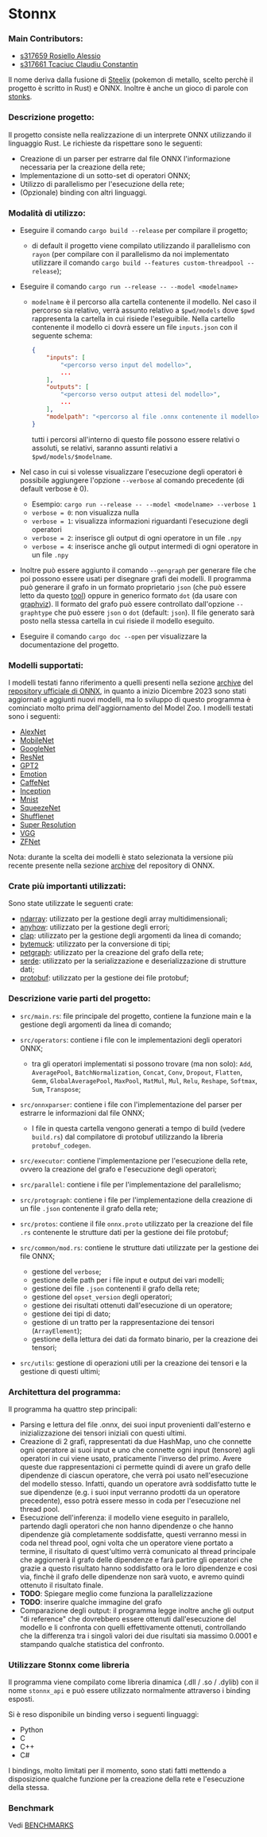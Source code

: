 # Stonnx

### Main Contributors:
- [s317659 Rosiello Alessio](https://github.com/Atari2)
- [s317661 Tcaciuc Claudiu Constantin](https://github.com/ClaudiuTcaciuc)

Il nome deriva dalla fusione di [Steelix](https://wiki.pokemoncentral.it/Steelix) (pokemon di metallo, scelto perchè il progetto è scritto in Rust) e ONNX. Inoltre è anche un gioco di parole con [stonks](https://www.icbz4.it/alunnifermi/wp-content/uploads/2019/12/significato-stonks-1024x766.jpg).

### Descrizione progetto:

Il progetto consiste nella realizzazione di un interprete ONNX utilizzando il linguaggio Rust. Le richieste da rispettare sono le seguenti:
- Creazione di un parser per estrarre dal file ONNX l'informazione necessaria per la creazione della rete;
- Implementazione di un sotto-set di operatori ONNX;
- Utilizzo di parallelismo per l'esecuzione della rete;
- (Opzionale) binding con altri linguaggi.

### Modalità di utilizzo:
- Eseguire il comando `cargo build --release` per compilare il progetto;
  - di default il progetto viene compilato utilizzando il parallelismo con `rayon` (per compilare con il parallelismo da noi implementato utilizzare il comando `cargo build --features custom-threadpool --release`);

- Eseguire il comando `cargo run --release -- --model <modelname>`

  - `modelname` è il percorso alla cartella contenente il modello. Nel caso il percorso sia relativo, verrà assunto relativo a `$pwd/models` dove `$pwd` rappresenta la cartella in cui risiede l'eseguibile. Nella cartello contenente il modello ci dovrà essere un file `inputs.json` con il seguente schema: 

    ```json
    {
        "inputs": [
            "<percorso verso input del modello>",
            ...
        ],
        "outputs": [
            "<percorso verso output attesi del modello>",
            ...
        ],
        "modelpath": "<percorso al file .onnx contenente il modello>"
    }
    ```

    tutti i percorsi all'interno di questo file possono essere relativi o assoluti, se relativi, saranno assunti relativi a `$pwd/models/$modelname`.

- Nel caso in cui si volesse visualizzare l'esecuzione degli operatori è possibile aggiungere l'opzione `--verbose` al comando precedente (di default verbose è 0).
  - Esempio: `cargo run --release -- --model <modelname> --verbose 1`
  - `verbose = 0`: non visualizza nulla
  - `verbose = 1`: visualizza informazioni riguardanti l'esecuzione degli operatori
  - `verbose = 2`: inserisce gli output di ogni operatore in un file `.npy`
  - `verbose = 4`: inserisce anche gli output intermedi di ogni operatore in un file `.npy`

- Inoltre può essere aggiunto il comando `--gengraph` per generare file che poi possono essere usati per disegnare grafi dei modelli. Il programma può generare il grafo in un formato proprietario `json` (che può essere letto da questo [tool](https://github.com/Atari2/ONNXGraphLayout)) oppure in generico formato `dot` (da usare con [graphviz](https://graphviz.org/)). Il formato del grafo può essere controllato dall'opzione `--graphtype` che può essere `json` o `dot` (default: `json`). Il file generato sarà posto nella stessa cartella in cui risiede il modello eseguito.

- Eseguire il comando `cargo doc --open` per visualizzare la documentazione del progetto.

### Modelli supportati:
I modelli testati fanno riferimento a quelli presenti nella sezione [archive](https://github.com/onnx/models/tree/main/archive) del [repository ufficiale di ONNX](https://github.com/onnx/models), in quanto a inizio Dicembre 2023 sono stati aggiornati e aggiunti nuovi modelli, ma lo sviluppo di questo programma è cominciato molto prima dell'aggiornamento del Model Zoo. I modelli testati sono i seguenti:
- [AlexNet](https://github.com/onnx/models/tree/main/archive/vision/classification/alexnet)
- [MobileNet](https://github.com/onnx/models/tree/main/archive/vision/classification/mobilenet)
- [GoogleNet](https://github.com/onnx/models/tree/main/archive/vision/classification/inception_and_googlenet/googlenet)
- [ResNet](https://github.com/onnx/models/tree/main/archive/vision/classification/resnet)
- [GPT2](https://github.com/onnx/models/tree/main/archive/text/machine_comprehension/gpt-2)
- [Emotion](https://github.com/onnx/models/tree/main/archive/vision/body_analysis/emotion_ferplus)
- [CaffeNet](https://github.com/onnx/models/tree/main/archive/vision/classification/caffenet)
- [Inception](https://github.com/onnx/models/tree/main/archive/vision/classification/inception_and_googlenet/inception_v2)
- [Mnist](https://github.com/onnx/models/tree/main/archive/vision/classification/mnist)
- [SqueezeNet](https://github.com/onnx/models/tree/main/archive/vision/classification/squeezenet)
- [Shufflenet](https://github.com/onnx/models/tree/main/archive/vision/classification/shufflenet)
- [Super Resolution](https://github.com/onnx/models/tree/main/archive/vision/super_resolution/sub_pixel_cnn_2016)
- [VGG](https://github.com/onnx/models/tree/main/archive/vision/classification/vgg)
- [ZFNet](https://github.com/onnx/models/tree/main/archive/vision/classification/zfnet-512)

Nota: durante la scelta dei modelli è stato selezionata la versione più recente presente nella sezione [archive](https://github.com/onnx/models/tree/main/archive) del repository di ONNX.

### Crate più importanti utilizzati:
Sono state utilizzate le seguenti crate:
- [ndarray](https://crates.io/crates/ndarray): utilizzato per la gestione degli array multidimensionali;
- [anyhow](https://crates.io/crates/anyhow): utilizzato per la gestione degli errori;
- [clap](https://crates.io/crates/clap): utilizzato per la gestione degli argomenti da linea di comando;
- [bytemuck](https://crates.io/crates/bytemuck): utilizzato per la conversione di tipi;
- [petgraph](https://crates.io/crates/petgraph): utilizzato per la creazione del grafo della rete;
- [serde](https://crates.io/crates/serde): utilizzato per la serializzazione e deserializzazione di strutture dati;
- [protobuf](https://crates.io/crates/protobuf): utilizzato per la gestione dei file protobuf;

### Descrizione varie parti del progetto:
- `src/main.rs`: file principale del progetto, contiene la funzione main e la gestione degli argomenti da linea di comando;
- `src/operators`: contiene i file con le implementazioni degli operatori ONNX;
  - tra gli operatori implementati si possono trovare (ma non solo): `Add`, `AveragePool`, `BatchNormalization`, `Concat`, `Conv`, `Dropout`, `Flatten`, `Gemm`, `GlobalAveragePool`, `MaxPool`, `MatMul`, `Mul`, `Relu`, `Reshape`, `Softmax`, `Sum`, `Transpose`;
- `src/onnxparser`: contiene i file con l'implementazione del parser per estrarre le informazioni dal file ONNX;
  - I file in questa cartella vengono generati a tempo di build (vedere `build.rs`) dal compilatore di protobuf utilizzando la libreria `protobuf_codegen`. 

- `src/executor`: contiene l'implementazione per l'esecuzione della rete, ovvero la creazione del grafo e l'esecuzione degli operatori;
- `src/parallel`: contiene i file per l'implementazione del parallelismo;
- `src/protograph`: contiene i file per l'implementazione della creazione di un file `.json` contenente il grafo della rete;
- `src/protos`: contiene il file `onnx.proto` utilizzato per la creazione del file `.rs` contenente le strutture dati per la gestione dei file protobuf;
- `src/common/mod.rs`: contiene le strutture dati utilizzate per la gestione dei file ONNX;
  - gestione del `verbose`;
  - gestione delle path per i file input e output dei vari modelli;
  - gestione dei file `.json` contenenti il grafo della rete;
  - gestione del `opset_version` degli operatori;
  - gestione dei risultati ottenuti dall'esecuzione di un operatore;
  - gestione dei tipi di dato;
  - gestione di un tratto per la rappresentazione dei tensori (`ArrayElement`);
  - gestione della lettura dei dati da formato binario, per la creazione dei tensori;
- `src/utils`: gestione di operazioni utili per la creazione dei tensori e la gestione di questi ultimi;

### Architettura del programma:

Il programma ha quattro step principali:

- Parsing e lettura del file .onnx, dei suoi input provenienti dall'esterno e inizializzazione dei tensori iniziali con questi ultimi.
- Creazione di 2 grafi, rappresentati da due HashMap, uno che connette ogni operatore ai suoi input e uno che connette ogni input (tensore) agli operatori in cui viene usato, praticamente l'inverso del primo. Avere queste due rappresentazioni ci permette quindi di avere un grafo delle dipendenze di ciascun operatore, che verrà poi usato nell'esecuzione del modello stesso. Infatti, quando un operatore avrà soddisfatto tutte le sue dipendenze (e.g. i suoi input verranno prodotti da un operatore precedente), esso potrà essere messo in coda per l'esecuzione nel thread pool. 
- Esecuzione dell'inferenza: il modello viene eseguito in parallelo, partendo dagli operatori che non hanno dipendenze o che hanno dipendenze già completamente soddisfatte, questi verranno messi in coda nel thread pool, ogni volta che un operatore viene portato a termine, il risultato di quest'ultimo verrà comunicato al thread principale che aggiornerà il grafo delle dipendenze e farà partire gli operatori che grazie a questo risultato hanno soddisfatto ora le loro dipendenze e così via, finchè il grafo delle dipendenze non sarà vuoto, e avremo quindi ottenuto il risultato finale.
- **TODO**: Spiegare meglio come funziona la parallelizzazione
- **TODO**: inserire qualche immagine del grafo 
- Comparazione degli output: il programma legge inoltre anche gli output "di reference" che dovrebbero essere ottenuti dall'esecuzione del modello e li confronta con quelli effettivamente ottenuti, controllando che la differenza tra i singoli valori dei due risultati sia massimo 0.0001 e stampando qualche statistica del confronto.

### Utilizzare Stonnx come libreria

Il programma viene compilato come libreria dinamica (.dll / .so / .dylib) con il nome `stonnx_api` e può essere utilizzato normalmente attraverso i binding esposti.

Si è reso disponibile un binding verso i seguenti linguaggi:

- Python
- C
- C++
- C#

I bindings, molto limitati per il momento, sono stati fatti mettendo a disposizione qualche funzione per la creazione della rete e l'esecuzione della stessa.

### Benchmark

Vedi [BENCHMARKS](BENCHMARKS.md)
